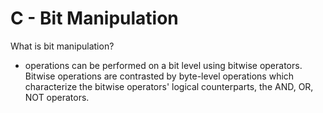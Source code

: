 # C - Bit Manipulation

What is bit manipulation?
-  operations can be performed on a bit level using bitwise operators. Bitwise operations are contrasted by byte-level operations which characterize the bitwise operators' logical counterparts, the AND, OR, NOT operators.
